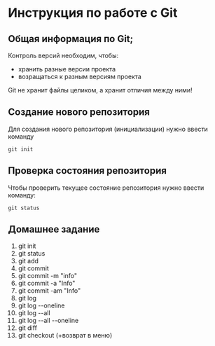 # Инструкция по работе с Git

## Общая информация по Git;

Контроль версий необходим, чтобы:

* хранить разные версии проекта
* возращаться к разным версиям проекта

Git  не хранит файлы целиком, а хранит отличия между ними!



## Создание нового репозитория

Для создания нового репозитория (инициализации) нужно ввести команду 

    git init

## Проверка состояния репозитория

Чтобы проверить текущее состояние репозитория нужно ввести команду:

    git status

 ## Домашнее задание

1. git init
2. git status
3. git add
4. git commit
5. git commit -m "info"
6. git commit -a "Info"
7. git commit -am "Info"
8. git log
9. git log --oneline
10. git log --all
11. git log --all --oneline
12. git diff
13. git checkout (+возврат в меню)


